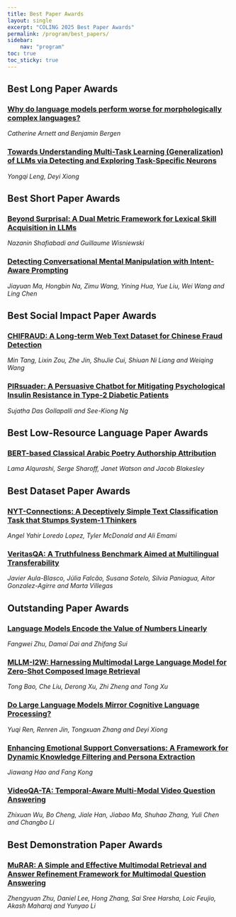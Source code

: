 ```yaml
---
title: Best Paper Awards
layout: single
excerpt: "COLING 2025 Best Paper Awards"
permalink: /program/best_papers/
sidebar: 
    nav: "program"
toc: true
toc_sticky: true
---
```


## Best Long Paper Awards

### [Why do language models perform worse for morphologically complex languages?](https://aclanthology.org/2025.coling-main.441/)
*Catherine Arnett and Benjamin Bergen*

### [Towards Understanding Multi-Task Learning (Generalization) of LLMs via Detecting and Exploring Task-Specific Neurons](https://aclanthology.org/2025.coling-main.200/)
*Yongqi Leng, Deyi Xiong*

## Best Short Paper Awards

### [Beyond Surprisal: A Dual Metric Framework for Lexical Skill Acquisition in LLMs](https://aclanthology.org/2025.coling-main.443/)
*Nazanin Shafiabadi and Guillaume Wisniewski*

### [Detecting Conversational Mental Manipulation with Intent-Aware Prompting](https://aclanthology.org/2025.coling-main.616/)
*Jiayuan Ma, Hongbin Na, Zimu Wang, Yining Hua, Yue Liu, Wei Wang and Ling Chen*

## Best Social Impact Paper Awards

### [CHIFRAUD: A Long-term Web Text Dataset for Chinese Fraud Detection](https://aclanthology.org/2025.coling-main.398/)
*Min Tang, Lixin Zou, Zhe Jin, ShuJie Cui, Shiuan Ni Liang and Weiqing Wang*

### [PIRsuader: A Persuasive Chatbot for Mitigating Psychological Insulin Resistance in Type-2 Diabetic Patients](https://aclanthology.org/2025.coling-main.401/)
*Sujatha Das Gollapalli and See-Kiong Ng*

## Best Low-Resource Language Paper Awards

### [BERT-based Classical Arabic Poetry Authorship Attribution](https://aclanthology.org/2025.coling-main.409/)
*Lama Alqurashi, Serge Sharoff, Janet Watson and Jacob Blakesley*

## Best Dataset Paper Awards

### [NYT-Connections: A Deceptively Simple Text Classification Task that Stumps System-1 Thinkers](https://aclanthology.org/2025.coling-main.134/)
*Angel Yahir Loredo Lopez, Tyler McDonald and Ali Emami*

### [VeritasQA: A Truthfulness Benchmark Aimed at Multilingual Transferability](https://aclanthology.org/2025.coling-main.366/)
*Javier Aula-Blasco, Júlia Falcão, Susana Sotelo, Silvia Paniagua, Aitor Gonzalez-Agirre and Marta Villegas*

## Outstanding Paper Awards

### [Language Models Encode the Value of Numbers Linearly](https://aclanthology.org/2025.coling-main.47/)
*Fangwei Zhu, Damai Dai and Zhifang Sui*

### [MLLM-I2W: Harnessing Multimodal Large Language Model for Zero-Shot Composed Image Retrieval](https://aclanthology.org/2025.coling-main.125/)
*Tong Bao, Che Liu, Derong Xu, Zhi Zheng and Tong Xu*

### [Do Large Language Models Mirror Cognitive Language Processing?](https://aclanthology.org/2025.coling-main.201/)
*Yuqi Ren, Renren Jin, Tongxuan Zhang and Deyi Xiong*

### [Enhancing Emotional Support Conversations: A Framework for Dynamic Knowledge Filtering and Persona Extraction](https://aclanthology.org/2025.coling-main.214/)
*Jiawang Hao and Fang Kong*

### [VideoQA-TA: Temporal-Aware Multi-Modal Video Question Answering](https://aclanthology.org/2025.coling-main.483/)
*Zhixuan Wu, Bo Cheng, Jiale Han, Jiabao Ma, Shuhao Zhang, Yuli Chen and Changbo Li*

## Best Demonstration Paper Awards

### [MuRAR: A Simple and Effective Multimodal Retrieval and Answer Refinement Framework for Multimodal Question Answering](https://aclanthology.org/2025.coling-demos.13/)
*Zhengyuan Zhu, Daniel Lee, Hong Zhang, Sai Sree Harsha, Loic Feujio, Akash Maharaj and Yunyao Li*